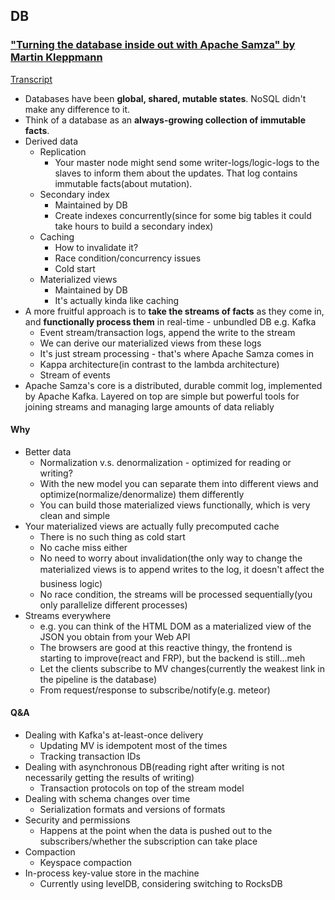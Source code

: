 ## DB

### ["Turning the database inside out with Apache Samza" by Martin Kleppmann](https://www.youtube.com/watch?v=fU9hR3kiOK0)

[Transcript](http://www.confluent.io/blog/turning-the-database-inside-out-with-apache-samza/)

* Databases have been **global, shared, mutable states**. NoSQL didn't make any difference to it.
* Think of a database as an **always-growing collection of immutable facts**.
* Derived data
  * Replication
    * Your master node might send some writer-logs/logic-logs to the slaves to inform them about the updates. That log contains immutable facts(about mutation).
  * Secondary index
    * Maintained by DB
    * Create indexes concurrently(since for some big tables it could take hours to build a secondary index)
  * Caching
    * How to invalidate it?
    * Race condition/concurrency issues
    * Cold start
  * Materialized views
    * Maintained by DB
    * It's actually kinda like caching
* A more fruitful approach is to **take the streams of facts** as they come in, and **functionally process them** in real-time - unbundled DB e.g. Kafka
  * Event stream/transaction logs, append the write to the stream
  * We can derive our materialized views from these logs
  * It's just stream processing - that's where Apache Samza comes in
  * Kappa architecture(in contrast to the lambda architecture)
  * Stream of events
* Apache Samza's core is a distributed, durable commit log, implemented by Apache Kafka. Layered on top are simple but powerful tools for joining streams and managing large amounts of data reliably

#### Why

* Better data
  * Normalization v.s. denormalization - optimized for reading or writing?
  * With the new model you can separate them into different views and optimize(normalize/denormalize) them differently
  * You can build those materialized views functionally, which is very clean and simple
* Your materialized views are actually fully precomputed cache
  * There is no such thing as cold start
  * No cache miss either
  * No need to worry about invalidation(the only way to change the materialized views is to append writes to the log, it doesn't affect the business logic)
  * No race condition, the streams will be processed sequentially(you only parallelize different processes)
* Streams everywhere
  * e.g. you can think of the HTML DOM as a materialized view of the JSON you obtain from your Web API
  * The browsers are good at this reactive thingy, the frontend is starting to improve(react and FRP), but the backend is still...meh
  * Let the clients subscribe to MV changes(currently the weakest link in the pipeline is the database)
  * From request/response to subscribe/notify(e.g. meteor)

#### Q&A

* Dealing with Kafka's at-least-once delivery
  * Updating MV is idempotent most of the times
  * Tracking transaction IDs
* Dealing with asynchronous DB(reading right after writing is not necessarily getting the results of writing)
  * Transaction protocols on top of the stream model
* Dealing with schema changes over time
  * Serialization formats and versions of formats
* Security and permissions
  * Happens at the point when the data is pushed out to the subscribers/whether the subscription can take place
* Compaction
  * Keyspace compaction
* In-process key-value store in the machine
  * Currently using levelDB, considering switching to RocksDB
